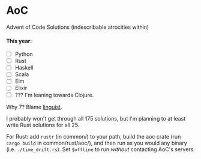 # AoC
Advent of Code Solutions (indescribable atrocities within)

#### This year:

- [ ] Python
- [ ] Rust
- [ ] Haskell
- [ ] Scala
- [ ] Elm
- [ ] Elixir
- [ ] ??? I'm leaning towards Clojure.

Why 7? Blame [linguist](https://github.com/github/linguist).

I probably won't get through all 175 solutions, but I'm planning to at least write Rust solutions for all 25.

For Rust: add `rustr` (in common/) to your path, build the aoc crate (run `cargo build` in common/rust/aoc/), and then run as you would any binary (i.e. `./time_drift.rs`). Set `$offline` to run _without_ contacting AoC's servers.
